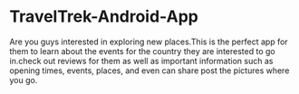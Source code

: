 # TravelTrek-Android-App

Are you guys interested in exploring new places.This is the perfect app for them to learn about the events for the country they are interested to go in.check out reviews for them as well as important information such as opening times, events, places, and even can share post the pictures where you go.

